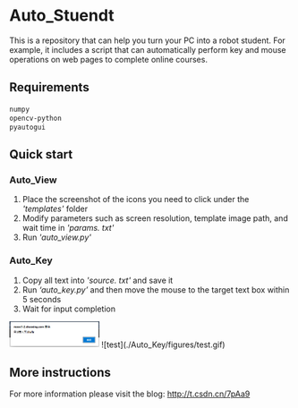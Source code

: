 # Auto_Stuendt
This is a repository that can help you turn your PC into a robot student. For example, it includes a script that can automatically perform key and mouse operations on web pages to complete online courses.

## Requirements
```
numpy
opencv-python
pyautogui
```

## Quick start
### Auto_View
1. Place the screenshot of the icons you need to click under the *'templates'* folder
2. Modify parameters such as screen resolution, template image path, and wait time in *'params. txt'*
3. Run *'auto_view.py'*

### Auto_Key
1. Copy all text into *'source. txt'* and save it
2. Run *‘auto_key.py’* and then move the mouse to the target text box within 5 seconds
3. Wait for input completion  
<img src="./Auto_Key/figures/barrier.png" alt="barrier" style="zoom:35%;" />
![test](./Auto_Key/figures/test.gif)

## More instructions
For more information please visit the blog: http://t.csdn.cn/7pAa9
